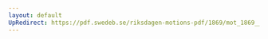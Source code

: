 ```yaml
---
layout: default
UpRedirect: https://pdf.swedeb.se/riksdagen-motions-pdf/1869/mot_1869__ak__00207/mot_1869__ak__00207_002.pdf
---
```

